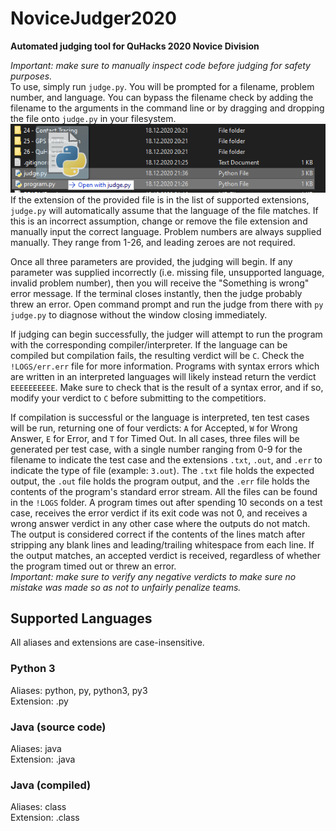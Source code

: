 # NoviceJudger2020
**Automated judging tool for QuHacks 2020 Novice Division**

*Important: make sure to manually inspect code before judging for safety purposes.*  
To use, simply run `judge.py`. You will be prompted for a filename, problem number, and language. You can bypass the filename check by adding the filename to the arguments in the command line or by dragging and dropping the file onto `judge.py` in your filesystem.
![Dragging file onto judge.py](docs/img1.png)
If the extension of the provided file is in the list of supported extensions, `judge.py` will automatically assume that the language of the file matches. If this is an incorrect assumption, change or remove the file extension and manually input the correct language.
Problem numbers are always supplied manually. They range from 1-26, and leading zeroes are not required.

Once all three parameters are provided, the judging will begin. If any parameter was supplied incorrectly (i.e. missing file, unsupported language, invalid problem number), then you will receive the "Something is wrong" error message. If the terminal closes instantly, then the judge probably threw an error. Open command prompt and run the judge from there with `py judge.py` to diagnose without the window closing immediately.

If judging can begin successfully, the judger will attempt to run the program with the corresponding compiler/interpreter. If the language can be compiled but compilation fails, the resulting verdict will be `C`. Check the `!LOGS/err.err` file for more information. Programs with syntax errors which are written in an interpreted languages will likely instead return the verdict `EEEEEEEEEE`. Make sure to check that is the result of a syntax error, and if so, modify your verdict to `C` before submitting to the competitiors.

If compilation is successful or the language is interpreted, ten test cases will be run, returning one of four verdicts: `A` for Accepted, `W` for Wrong Answer, `E` for Error, and `T` for Timed Out. In all cases, three files will be generated per test case, with a single number ranging from 0-9 for the filename to indicate the test case and the extensions `.txt`, `.out`, and `.err` to indicate the type of file (example: `3.out`). The `.txt` file holds the expected output, the `.out` file holds the program output, and the `.err` file holds the contents of the program's standard error stream. All the files can be found in the `!LOGS` folder. A program times out after spending 10 seconds on a test case, receives the error verdict if its exit code was not 0, and receives a wrong answer verdict in any other case where the outputs do not match. The output is considered correct if the contents of the lines match after stripping any blank lines and leading/trailing whitespace from each line. If the output matches, an accepted verdict is received, regardless of whether the program timed out or threw an error.  
*Important: make sure to verify any negative verdicts to make sure no mistake was made so as not to unfairly penalize teams.*

## Supported Languages
All aliases and extensions are case-insensitive.

### Python 3
Aliases: python, py, python3, py3  
Extension: .py

### Java (source code)
Aliases: java  
Extension: .java

### Java (compiled)
Aliases: class  
Extension: .class

